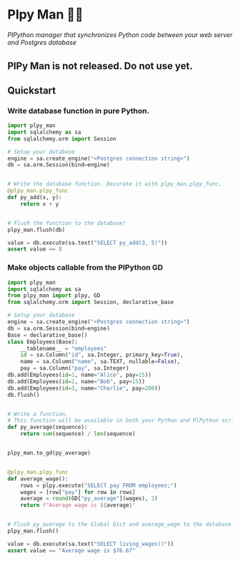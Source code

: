 # Plpy Man 🦸‍♂️
###### PlPython manager that synchronizes Python code between your web server and Postgres database 
[comment]: <> (No more messing about with PlPgSQL; Plpy Man to the rescue!)
## PlPy Man is not released. Do not use yet.

## Quickstart
### Write database function in pure Python.
```python
import plpy_man
import sqlalchemy as sa
from sqlalchemy.orm import Session

# Setup your database
engine = sa.create_engine("<Postgres connection string>")
db = sa.orm.Session(bind=engine)


# Write the database function. Decorate it with plpy_man.plpy_func.
@plpy_man.plpy_func
def py_add(x, y):
    return x + y


# Flush the function to the database!
plpy_man.flush(db)

value = db.execute(sa.text("SELECT py_add(3, 5)"))
assert value == 8
```
### Make objects callable from the PlPython GD
```python
import plpy_man
import sqlalchemy as sa
from plpy_man import plpy, GD
from sqlalchemy.orm import Session, declarative_base

# Setup your database
engine = sa.create_engine("<Postgres connection string>")
db = sa.orm.Session(bind=engine)
Base = declarative_base()
class Employees(Base):
    __tablename__ = "employees"
    id = sa.Column("id", sa.Integer, primary_key=True),
    name = sa.Column("name", sa.TEXT, nullable=False),
    pay = sa.Column("pay", sa.Integer)
db.add(Employees(id=1, name="Alice", pay=15))
db.add(Employees(id=2, name="Bob", pay=15))
db.add(Employees(id=3, name="Charlie", pay=200))
db.flush()


# Write a function.
# This function will be available in both your Python and PlPython scripts
def py_average(sequence):
    return sum(sequence) / len(sequence)


plpy_man.to_gd(py_average)


@plpy_man.plpy_func
def average_wage():
    rows = plpy.execute("SELECT pay FROM employees;")
    wages = [row["pay"] for row in rows]
    average = round(GD["py_average"](wages), 2)
    return f"Average wage is ${average}"


# Flush py_average to the Global Dict and average_wage to the database
plpy_man.flush()

value = db.execute(sa.text("SELECT living_wages()"))
assert value == "Average wage is $76.67"
```



